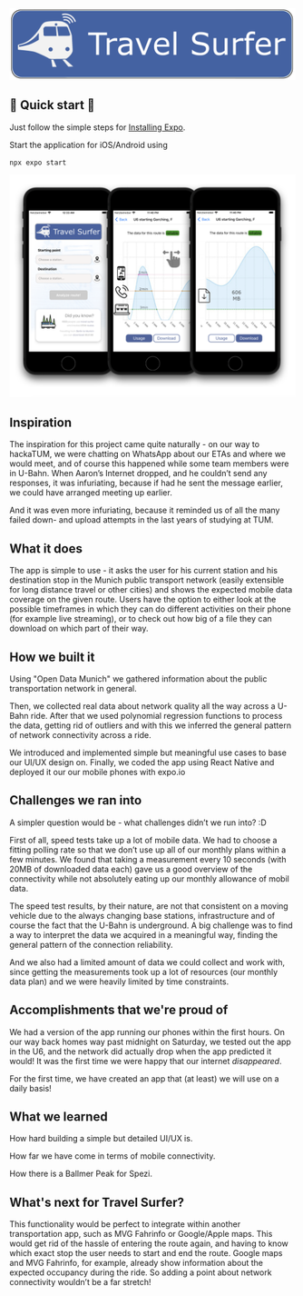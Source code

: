 ![Travel Surfer - Online on rails](https://raw.githubusercontent.com/AaronTacke/travel-surfer/main/assets/header.png)

## :star2: Quick start :star2:

Just follow the simple steps for [Installing Expo](https://docs.expo.dev/get-started/installation/).

Start the application for iOS/Android using
```
npx expo start
```

![App Overview](https://github.com/AaronTacke/travel-surfer/raw/main/travel-surfer-overview.png)

## Inspiration

The inspiration for this project came quite naturally - on our way to hackaTUM, we were chatting on WhatsApp about our ETAs and where we would meet, and of course this happened while some team members were in U-Bahn. When Aaron’s Internet dropped, and he couldn’t send any responses, it was infuriating, because if had he sent the message earlier, we could have arranged meeting up earlier. 

And it was even more infuriating, because it reminded us of all the many failed down- and upload attempts in the last years of studying at TUM.


## What it does

The app is simple to use - it asks the user for his current station and his destination stop in the Munich public transport network (easily extensible for long distance travel or other cities) and shows the expected mobile data coverage on the given route. Users have the option to either look at the possible timeframes in which they can do different activities on their phone (for example live streaming), or to check out how big of a file they can download on which part of their way.

## How we built it
Using "Open Data Munich" we gathered information about the public transportation network in general.

Then, we collected real data about network quality all the way across a U-Bahn ride.
After that we used polynomial regression functions to process the data, getting rid of outliers and with this we inferred the general pattern of network connectivity across a ride.

We introduced and implemented simple but meaningful use cases to base our UI/UX design on.
Finally, we coded the app using React Native and deployed it our our mobile phones with expo.io

## Challenges we ran into

A simpler question would be - what challenges didn’t we run into? :D

First of all, speed tests take up a lot of mobile data. We had to choose a fitting polling rate so that we don’t use up all of our monthly plans within a few minutes. We found that taking a measurement every 10 seconds (with 20MB of downloaded data each) gave us a good overview of the connectivity while not absolutely eating up our monthly allowance of mobil data.

The speed test results, by their nature, are not that consistent on a moving vehicle due to the always changing base stations, infrastructure and of course the fact that the U-Bahn is underground. A big challenge was to find a way to interpret the data we acquired in a meaningful way, finding the general pattern of the connection reliability. 

And we also had a limited amount of data we could collect and work with, since getting the measurements took up a lot of resources (our monthly data plan) and we were heavily limited by time constraints.

## Accomplishments that we're proud of

We had a version of the app running our phones within the first hours. 
On our way back homes way past midnight on Saturday, we tested out the app in the U6, and the network did actually drop when the app predicted it would! It was the first time we were happy that our internet _disappeared_.

For the first time, we have created an app that (at least) we will use on a daily basis!

## What we learned

How hard building a simple but detailed UI/UX is.

How far we have come in terms of mobile connectivity.

How there is a Ballmer Peak for Spezi.

## What's next for Travel Surfer?

This functionality would be perfect to integrate within another transportation app, such as MVG Fahrinfo or Google/Apple maps. This would get rid of the hassle of entering the route again, and having to know which exact stop the user needs to start and end the route. Google maps and MVG Fahrinfo, for example, already show information about the expected occupancy during the ride. So adding a point about network connectivity wouldn’t be a far stretch!